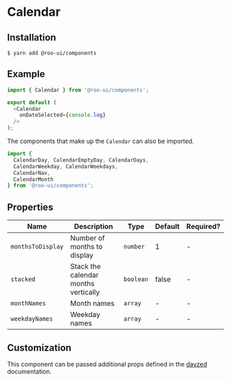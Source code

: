 # Calendar

<!-- STORY -->

## Installation

```shell
$ yarn add @roo-ui/components
```

## Example

```js
import { Calendar } from '@roo-ui/components';

export default (
  <Calendar
    onDateSelected={console.log}
  />
);
```

The components that make up the `Calendar` can also be imported.

```js
import {
  CalendarDay, CalendarEmptyDay, CalendarDays,
  CalendarWeekday, CalendarWeekdays,
  CalendarNav,
  CalendarMonth
} from '@roo-ui/components';
```


## Properties

| Name              | Description                          | Type            | Default | Required? |
|-------------------|--------------------------------------|-----------------|---------|-----------|
| `monthsToDisplay` | Number of months to display          | `number`        | 1       | -         |
| `stacked`         | Stack the calendar months vertically | `boolean`       | false   | -         |
| `monthNames`      | Month names                          | `array`         | -       | -         |
| `weekdayNames`    | Weekday names                        | `array`         | -       | -         |

## Customization

This component can be passed additional props defined in the [dayzed](https://github.com/deseretdigital/dayzed) documentation.

